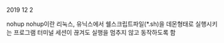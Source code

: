 2019 12 2

nohup
nohup이란
리눅스, 유닉스에서 쉘스크립트파일(*.sh)을 데몬형태로 실행시키는 프로그램
터미널 세션이 끊겨도 실행을 멈추지 않고 동작하도록 함


